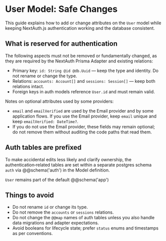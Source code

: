 # User Model: Safe Changes

This guide explains how to add or change attributes on the `User` model while keeping NextAuth.js authentication working and the database consistent.

## What is reserved for authentication

The following aspects must not be removed or fundamentally changed, as they are required by the NextAuth Prisma Adapter and existing relations:

- Primary key: `id: String @id @db.Uuid` — keep the type and identity. Do not rename or change the type.
- Relations: `accounts: Account[]` and `sessions: Session[]` — keep both relations intact.
- Foreign keys in auth models reference `User.id` and must remain valid.

Notes on optional attributes used by some providers:

- `email` and `emailVerified` are used by the Email provider and by some application flows. If you use the Email provider, keep `email` unique and keep `emailVerified: DateTime?`.
- If you do not use the Email provider, these fields may remain optional; do not remove them without auditing the code paths that read them.

## Auth tables are prefixed

To make accidental edits less likely and clarify ownership, the authentication‑related tables are set within a separate postgres schema `auth` via @@schema('auth') in the Model definition.

`User` remains part of the default @@schema('app')

## Things to avoid

- Do not rename `id` or change its type.
- Do not remove the `accounts` or `sessions` relations.
- Do not change the `@@map` names of auth tables unless you also handle data migrations and adapter expectations.
- Avoid booleans for lifecycle state; prefer `status` enums and timestamps as per conventions.

